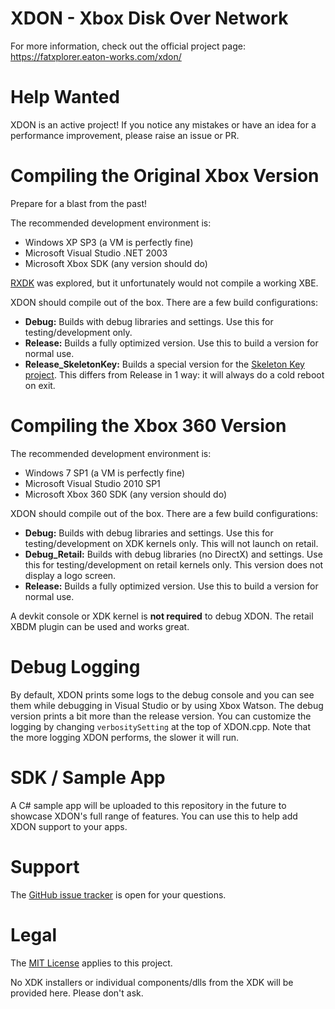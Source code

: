 # XDON - Xbox Disk Over Network

For more information, check out the official project page: https://fatxplorer.eaton-works.com/xdon/

# Help Wanted

XDON is an active project! If you notice any mistakes or have an idea for a performance improvement, please raise an issue or PR.

# Compiling the Original Xbox Version

Prepare for a blast from the past!

The recommended development environment is:
- Windows XP SP3 (a VM is perfectly fine)
- Microsoft Visual Studio .NET 2003
- Microsoft Xbox SDK (any version should do)

<a href="https://github.com/Team-Resurgent/RXDK">RXDK</a> was explored, but it unfortunately would not compile a working XBE.

XDON should compile out of the box. There are a few build configurations:
- **Debug:** Builds with debug libraries and settings. Use this for testing/development only.
- **Release:** Builds a fully optimized version. Use this to build a version for normal use.
- **Release_SkeletonKey:** Builds a special version for the <a href="https://www.xbox-scene.info/articles/skeleton-key-v100-released-a-new-toolkit-for-the-original-xbox-r58/">Skeleton Key project</a>. This differs from Release in 1 way: it will always do a cold reboot on exit.

# Compiling the Xbox 360 Version

The recommended development environment is:
- Windows 7 SP1 (a VM is perfectly fine)
- Microsoft Visual Studio 2010 SP1
- Microsoft Xbox 360 SDK (any version should do)

XDON should compile out of the box. There are a few build configurations:
- **Debug:** Builds with debug libraries and settings. Use this for testing/development on XDK kernels only. This will not launch on retail.
- **Debug_Retail:** Builds with debug libraries (no DirectX) and settings. Use this for testing/development on retail kernels only. This version does not display a logo screen.
- **Release:** Builds a fully optimized version. Use this to build a version for normal use.

A devkit console or XDK kernel is **not required** to debug XDON. The retail XBDM plugin can be used and works great.

# Debug Logging

By default, XDON prints some logs to the debug console and you can see them while debugging in Visual Studio or by using Xbox Watson.
The debug version prints a bit more than the release version. You can customize the logging by changing `verbositySetting` at the top of XDON.cpp.
Note that the more logging XDON performs, the slower it will run.

# SDK / Sample App

A C# sample app will be uploaded to this repository in the future to showcase XDON's full range of features. You can use this to help add XDON support to your apps.

# Support

The <a href="https://github.com/EatonZ/XDON/issues">GitHub issue tracker</a> is open for your questions.

# Legal

The <a href="https://choosealicense.com/licenses/mit/">MIT License</a> applies to this project.

No XDK installers or individual components/dlls from the XDK will be provided here. Please don't ask.
